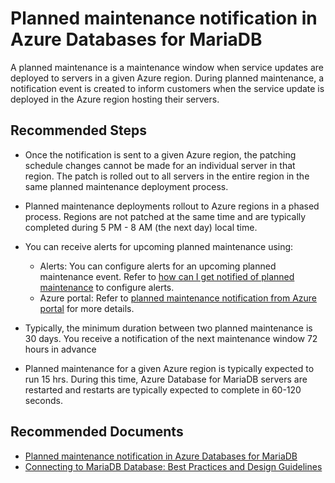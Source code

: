 <properties
    pageTitle="Planned maintenance notification in Azure Databases for MariaDB"
    description="Planned maintenance notification in Azure Databases for MariaDB"
    service="microsoft.dbformariadb"
    resource="servers"
    authors="ambhatna"
    ms.author="ambhatna"
    displayOrder="700"
    selfHelpType="generic"
    supportTopicIds="32781078"
    resourceTags="servers, databases"
    productPesIds="16617"
    cloudEnvironments="public, Fairfax, usnat, ussec"
    articleId="bd7de921-29fc-43bf-984a-ef69b9638c19"
	ownershipId="AzureData_AzureDatabaseforMariaDB"
/>

# Planned maintenance notification in Azure Databases for MariaDB

A planned maintenance is a maintenance window when service updates are deployed to servers in a given Azure region. During planned maintenance, a notification event is created to inform customers when the service update is deployed in the Azure region hosting their servers.

## **Recommended Steps**

* Once the notification is sent to a given Azure region, the patching schedule changes cannot be made for an individual server in that region. The patch is rolled out to all servers in the entire region in the same planned maintenance deployment process.
* Planned maintenance deployments rollout to Azure regions in a phased process. Regions are not patched at the same time and are typically completed during 5 PM - 8 AM (the next day) local time.
* You can receive alerts for upcoming planned maintenance using:

  * Alerts: You can configure alerts for an upcoming planned maintenance event. Refer to [how can I get notified of planned maintenance](https://docs.microsoft.com/azure/mariadb/concepts-planned-maintenance-notification#how-can-i-get-notified-of-planned-maintenance) to configure alerts.
  * Azure portal: Refer to [planned maintenance notification from Azure portal](https://docs.microsoft.com/azure/mariadb/concepts-planned-maintenance-notification#check-planned-maintenance-notification-from-azure-portal) for more details.

* Typically, the minimum duration between two planned maintenance is 30 days. You receive a notification of the next maintenance window 72 hours in advance
* Planned maintenance for a given Azure region is typically expected to run 15 hrs. During this time, Azure Database for MariaDB servers are restarted and restarts are typically expected to complete in 60-120 seconds.

## **Recommended Documents**

* [Planned maintenance notification in Azure Databases for MariaDB](https://docs.microsoft.com/azure/mariadb/concepts-planned-maintenance-notification)
* [Connecting to MariaDB Database: Best Practices and Design Guidelines](https://docs.microsoft.com/azure/mariadb/tutorial-design-database-using-portal/)
